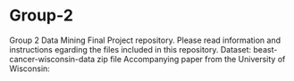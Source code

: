 # Group-2
Group 2 Data Mining Final Project repository.
Please read information and instructions egarding the files included in this repository.
Dataset: beast-cancer-wisconsin-data zip file
Accompanying paper from the University of Wisconsin: 
